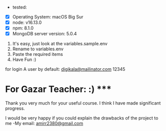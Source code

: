 - tested:
 - [x] Operating System: macOS Big Sur
 - [x] node: v16.13.0
 - [x] npm: 8.1.0
 - [x] MongoDB server version: 5.0.4

1) It's easy, just look at the variables.sample.env
2) Rename to variables.env
3) Paste the required items
4) Have Fun :)

for login A user by default:
digikala@mailinator.com
12345
 
# For Gazar Teacher: :) ***
Thank you very much for your useful course.
I think I have made significant progress.

I would be very happy if you could explain
 the drawbacks of the project to me
-My email: amirr2380@gmail.com

